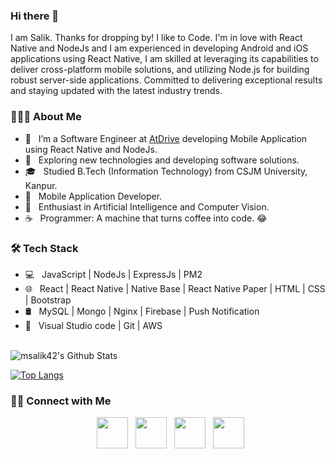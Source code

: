 ### Hi there 👋

I am Salik. Thanks for dropping by! I like to Code. I'm in love with React Native and NodeJs and I am experienced in developing Android and iOS applications using React Native, I am skilled at leveraging its capabilities to deliver cross-platform mobile solutions, and utilizing Node.js for building robust server-side applications. Committed to delivering exceptional results and staying updated with the latest industry trends. 

<h3> 👨🏻‍💻 About Me </h3>

- 🔭 &nbsp; I’m a Software Engineer at [AtDrive](https://atdrive.com) developing Mobile Application using React Native and NodeJs.
- 🤔 &nbsp; Exploring new technologies and developing software solutions.
- 🎓 &nbsp; Studied B.Tech (Information Technology) from CSJM University, Kanpur.
- 💼 &nbsp; Mobile Application Developer.
- 🌱 &nbsp; Enthusiast in Artificial Intelligence and Computer Vision.
- ☕ &nbsp; Programmer: A machine that turns coffee into code. 😂

<h3>🛠 Tech Stack</h3>

- 💻 &nbsp; JavaScript | NodeJs | ExpressJs | PM2
- 🌐 &nbsp; React | React Native | Native Base | React Native Paper | HTML | CSS | Bootstrap 
- 🛢 &nbsp; MySQL | Mongo | Nginx | Firebase | Push Notification
- 🔧 &nbsp; Visual Studio code | Git | AWS

<br>

<img align="center" src="https://github-readme-stats.vercel.app/api?username=msalik42&include_all_commits=true&count_private=true&show_icons=true&line_height=20&title_color=7A7ADB&icon_color=2234AE&text_color=D3D3D3&bg_color=0,000000,130F40" alt="msalik42's Github Stats">

</br>

[![Top Langs](https://github-readme-stats.vercel.app/api/top-langs/?username=msalik42&layout=compact&text_color=daf7dc&bg_color=151515)](https://github.com/msalik42/github-readme-stats)

<h3> 🤝🏻 Connect with Me </h3>

<p align="center">
&nbsp; <a href="https://twitter.com/msalik42" target="_blank" rel="noopener noreferrer"><img src="https://img.icons8.com/plasticine/100/000000/twitter.png" width="50" /></a>  
&nbsp; <a href="https://www.instagram.com/msalik42/" target="_blank" rel="noopener noreferrer"><img src="https://img.icons8.com/plasticine/100/000000/instagram-new.png" width="50" /></a>  
&nbsp; <a href="https://www.linkedin.com/in/msalik42/" target="_blank" rel="noopener noreferrer"><img src="https://img.icons8.com/plasticine/100/000000/linkedin.png" width="50" /></a>
&nbsp; <a href="mailto:msalik42@gmail.com" target="_blank" rel="noopener noreferrer"><img src="https://img.icons8.com/plasticine/100/000000/gmail.png"  width="50" /></a>
</p>